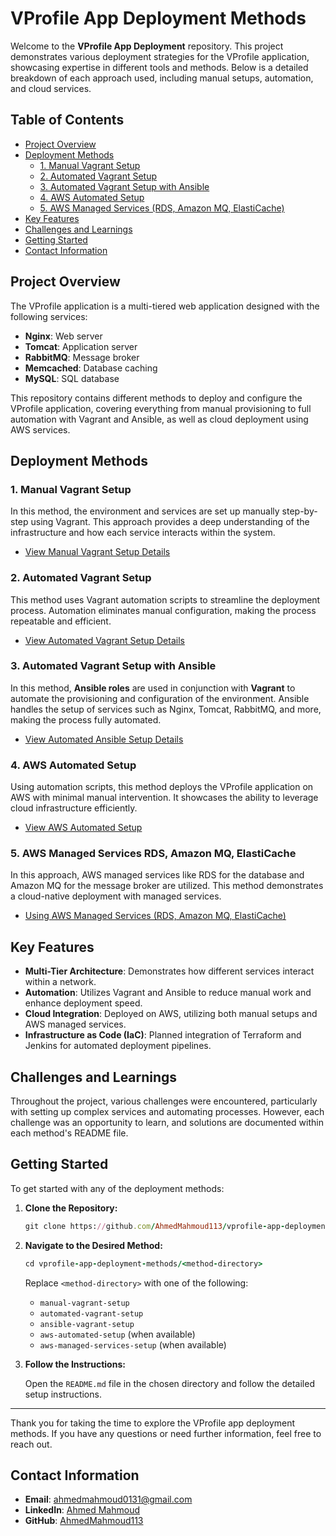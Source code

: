# VProfile App Deployment Methods

Welcome to the **VProfile App Deployment** repository. This project demonstrates various deployment strategies for the VProfile application, showcasing expertise in different tools and methods. Below is a detailed breakdown of each approach used, including manual setups, automation, and cloud services.

## Table of Contents

- [Project Overview](#project-overview)
- [Deployment Methods](#deployment-methods)
  - [1. Manual Vagrant Setup](#1-manual-vagrant-setup)
  - [2. Automated Vagrant Setup](#2-automated-vagrant-setup)
  - [3. Automated Vagrant Setup with Ansible](#3-automated-vagrant-setup-with-ansible)
  - [4. AWS Automated Setup](#4-aws-automated-setup)
  - [5. AWS Managed Services (RDS, Amazon MQ, ElastiCache)](#5-aws-managed-services-rds-amazon-mq-elasticache)
- [Key Features](#key-features)
- [Challenges and Learnings](#challenges-and-learnings)
- [Getting Started](#getting-started)
- [Contact Information](#contact-information)

## Project Overview

The VProfile application is a multi-tiered web application designed with the following services:

- **Nginx**: Web server
- **Tomcat**: Application server
- **RabbitMQ**: Message broker
- **Memcached**: Database caching
- **MySQL**: SQL database

This repository contains different methods to deploy and configure the VProfile application, covering everything from manual provisioning to full automation with Vagrant and Ansible, as well as cloud deployment using AWS services.

## Deployment Methods

### 1. Manual Vagrant Setup

In this method, the environment and services are set up manually step-by-step using Vagrant. This approach provides a deep understanding of the infrastructure and how each service interacts within the system.

- [View Manual Vagrant Setup Details](./manual-vagrant-setup/README.md)

### 2. Automated Vagrant Setup

This method uses Vagrant automation scripts to streamline the deployment process. Automation eliminates manual configuration, making the process repeatable and efficient.

- [View Automated Vagrant Setup Details](./automated-vagrant-setup/README.md)

### 3. Automated Vagrant Setup with Ansible

In this method, **Ansible roles** are used in conjunction with **Vagrant** to automate the provisioning and configuration of the environment. Ansible handles the setup of services such as Nginx, Tomcat, RabbitMQ, and more, making the process fully automated.

- [View Automated Ansible Setup Details](./ansible-vagrant-setup/README.md)

### 4. AWS Automated Setup

Using automation scripts, this method deploys the VProfile application on AWS with minimal manual intervention. It showcases the ability to leverage cloud infrastructure efficiently.

- [View AWS Automated Setup](./aws-automated-setup/README.md)

### 5. AWS Managed Services RDS, Amazon MQ, ElastiCache

In this approach, AWS managed services like RDS for the database and Amazon MQ for the message broker are utilized. This method demonstrates a cloud-native deployment with managed services.

- [Using AWS Managed Services (RDS, Amazon MQ, ElastiCache)](./aws-managed-services%20(RDS,%20Amazon%20MQ,%20ElastiCache)/README.md)

## Key Features

- **Multi-Tier Architecture**: Demonstrates how different services interact within a network.
- **Automation**: Utilizes Vagrant and Ansible to reduce manual work and enhance deployment speed.
- **Cloud Integration**: Deployed on AWS, utilizing both manual setups and AWS managed services.
- **Infrastructure as Code (IaC)**: Planned integration of Terraform and Jenkins for automated deployment pipelines.

## Challenges and Learnings

Throughout the project, various challenges were encountered, particularly with setting up complex services and automating processes. However, each challenge was an opportunity to learn, and solutions are documented within each method's README file.

## Getting Started

To get started with any of the deployment methods:

1. **Clone the Repository:**

   ```ruby
   git clone https://github.com/AhmedMahmoud113/vprofile-app-deployment-methods.git
   ```

2. **Navigate to the Desired Method:**

   ```ruby
   cd vprofile-app-deployment-methods/<method-directory>
   ```

   Replace `<method-directory>` with one of the following:

   - `manual-vagrant-setup`
   - `automated-vagrant-setup`
   - `ansible-vagrant-setup`
   - `aws-automated-setup` (when available)
   - `aws-managed-services-setup` (when available)

3. **Follow the Instructions:**

   Open the `README.md` file in the chosen directory and follow the detailed setup instructions.

---

Thank you for taking the time to explore the VProfile app deployment methods. If you have any questions or need further information, feel free to reach out.

## Contact Information

- **Email**: [ahmedmahmoud0131@gmail.com](mailto:ahmedmahmoud0131@gmail.com)
- **LinkedIn**: [Ahmed Mahmoud](https://www.linkedin.com/in/ahmed-mahmoud-03b938238/)
- **GitHub**: [AhmedMahmoud113](https://github.com/AhmedMahmoud113)
